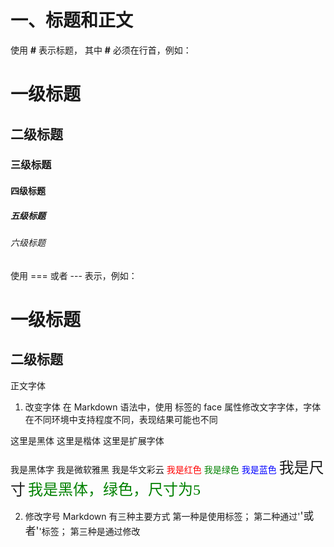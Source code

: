 # 一、标题和正文

使用 **#** 表示标题， 其中 **#** 必须在行首，例如：
# 一级标题
## 二级标题
### 三级标题
#### 四级标题
##### 五级标题
###### 六级标题

使用 === 或者 --- 表示，例如：

一级标题
===

二级标题
---

正文字体

1. 改变字体
在 Markdown 语法中，使用 <font> 标签的 face 属性修改文字字体，字体在不同环境中支持程度不同，表现结果可能也不同

<font face = "黑体">这里是黑体</font>
<font face = "楷体">这里是楷体</font>
<font face = "GB18030 Bitmap">这里是扩展字体</font>


<font face="黑体">我是黑体字</font> 
<font face="微软雅黑">我是微软雅黑</font> 
<font face="STCAIYUN">我是华文彩云</font> 
<font color=red>我是红色</font> 
<font color=#008000>我是绿色</font> 
<font color=Blue>我是蓝色</font> 
<font size=5>我是尺寸</font> 
<font face="黑体" color=green size=5>我是黑体，绿色，尺寸为5</font>

2. 修改字号
Markdown 有三种主要方式
第一种是使用<font>标签；
第二种通过'<big>'或者'<small>'标签；
第三种是通过修改<style>样式实现。 ^d0921d

<font size=1>1号字</font> 
<font size=3>3号字，默认</font> 
<font size=5>我是5号</font> 
<font size=7>7号，尺寸最大</font> 

3. 字体颜色
在 Markdown 语法中，使用'<font>' 标签的 color 属性修改文字颜色
<font color="red">红色</font>
<font color="green">绿色</font>
<font color="rgb(200, 100, 100)">使用 rgb 颜色值 </font>
<font color="#FF0088">使用十六进制颜色值</font>

设置字体背景色<style>
<table><tr><td bgcolor=yellow>背景色yellow</td></tr></table>

4. 上下标
H<sub>2</sub>O  CO<sub>2</sub>
爆米<sup>TM</sup>


# 二、分割线
连续三个* 或者-

***

---

# 三、粗体斜体
使用 '*' 或者'**' 分别表示斜体和粗体

*斜体*
**粗体**
***又斜又粗***

~~删除文字~~

# 四、超链接
Markdown 支持两种超链接的定义方式：行内定义 和 全局声明， 都是使用中括号[ ] 来声明

语法：中括号[链接名称](目标链接)

Obsidian简单入门教程[由此开始 Obsidian 使用教程 ① 入门介绍与Markdown详解_哔哩哔哩_bilibili](https://www.bilibili.com/video/BV19a411s7R9/?spm_id_from=333.788&vd_source=ff081f9d2fd264d1cecbbcb4994bd540)

在Markdown 语法中，
语法： ![替换文字]（图片路径"标题(可选)")的形式定义图片

随便来一张
![随便一张图](https://pic4.zhimg.com/v2-5890f42834f834d3918afe9e33576b43_b.jpg)

# 五、有序和无序列表
1. 无序列表
使用 - 、+ 和 * 表示无序列表，前后留一行空白，可嵌套

使用星号生成无序列表
* 项目一

使用加号生成无序列表
+ 项目二

使用减号生成无序列表
- 项目三

无序列表的嵌套
在符号前面使用tab键将其缩进，每个tab表示一层
* 第一层 1
	* 第二层 1
		* 第三层 1
			* 第四层 1
				* 第五层 1
		* 第三层 2
	* 第二层 2

# 六、引用
使用 > 表示， 可以有多个 >, 表示层级更深，例如：

> 第一层
> > 第二层
> >> 还可以更深

# 七、 代码样式
1. 行内代码
使用[反引号  ``` ]符号定义行内代码 

'行内代码'

2. 代码块
使用四个空格缩进表示代码块，

```C
#include<stdio.h>
int main(void){
	printf("Hello world");
	}
```

```python
@requires_authorization
def somefunc(param1='', param2=0):
    '''A docstring'''
    if param1 > param2: # interesting
        print 'Greater'
    return (param2 - param1 + 1) or None

class SomeClass:
    pass

>>> message = '''interpreter
... prompt'''
```

```javascript
/**
* nth element in the fibonacci series.
* @param n >= 0
* @return the nth element, >= 0.
*/
function fib(n) {
  var a = 1, b = 1;
  var tmp;
  while (--n >= 0) {
    tmp = a;
    a += b;
    b = tmp;
  }
  return a;
}

document.write(fib(10));
```

# 八、表格
* **表头** 用来对列名对象进行描述，也就是通常所说的列名；
* **数据** 用来展示每行的具体内容，数据是表格的核心；
* **分割线** 用来区分表头和数据，也是 Markdown 中表格定义的最基本语法要求。

**Markdown** 表格由竖线|、减号-、冒号：三种符号组成。
* **竖线** 用来定义列，每两个竖线之间为一个单元格元素；
* **减号** 用来定义分割线，也就是分割表头和数据体；
* **冒号** 配合减号使用，用于定义列数据的对齐属性。

| 商品         | 数量 |  单价  |
| ------------ | ----:|:------:|
| 苹果苹果苹果 |   10 |   $1   |
| 电脑         |    1 | \$1999 |

# 九、数学公式
Markdown 中的数学公式支持 **LaTeX**，分为[行中公式]和[独立公式]两种。 ^20ca03

行中公式用两个单独的[美元符$]表示
世界上最难的问题$1+1=2$，如何证明？

独立公式用两个连续的[美元符$$]表示，换行通过 \ 实现
平均数符号： $$overlinexyz$$
开二次方符号： $$sqrtx$$
开方符号：$$sqrt[3]x+y$$
对数符号：$$log(x)$$
极限符号：$$lim^{x to infty}_{y to 0}{frac{x}{y}}$$

# 十、任务列表
在 Markdown 文件中，在“无序列表 -,+,* ”后面使用中括号声明复选框(里面要加个空格)。在中括号中写入x， 便可实现选中效果。

* [x] C++
* [ ] Java

# 十一、标签
#标签名字

# 十二、绘图
1. 流程图
```flow
st=>start: Start:>https://www.zybuluo.com
io=>inputoutput: verification
op=>operation: Your Operation
cond=>condition: Yes or No?
sub=>subroutine: Your Subroutine
e=>end

st->io->op->cond
cond(yes)->e
cond(no)->sub->io
```
2. 序列图
```seq
Title: Here is a title
A->B: Normal line
B-->C: Dashed line
C->>D: Open arrow
D-->>A: Dashed open arrow
```
3. 甘特图
```gantt
    title 项目开发流程
    section 项目确定
        需求分析       :a1, 2016-06-22, 3d
        可行性报告     :after a1, 5d
        概念验证       : 5d
    section 项目实施
        概要设计      :2016-07-05  , 5d
        详细设计      :2016-07-08, 10d
        编码          :2016-07-15, 10d
        测试          :2016-07-22, 5d
    section 发布验收
        发布: 2d
        验收: 3d
```

> [!info] > Here's a callout block. > It supports **Markdown**, [[Internal link|Wikilinks]], and [[Embed files|embeds]]! > ![[Engelbart.jpg]]

> [!note] > Here's a callout block. > It supports **Markdown**, [[Internal link|Wikilinks]], and [[Embed files|embeds]]! > ![[Engelbart.jpg]]

> [!tip] > Here's a callout block. > It supports **Markdown**, [[Internal link|Wikilinks]], and [[Embed files|embeds]]! > ![[Engelbart.jpg]]

> [!question] > Here's a callout block. > It supports **Markdown**, [[Internal link|Wikilinks]], and [[Embed files|embeds]]! > ![[Engelbart.jpg]]